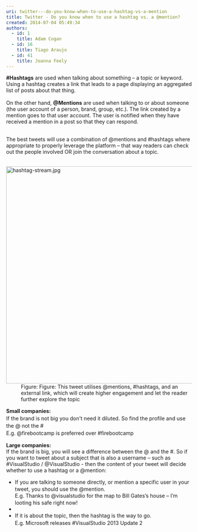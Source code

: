 ```yaml
---
uri: twitter---do-you-know-when-to-use-a-hashtag-vs-a-mention
title: Twitter - Do you know when to use a hashtag vs. a @mention?
created: 2014-07-04 05:49:34
authors:
  - id: 1
    title: Adam Cogan
  - id: 16
    title: Tiago Araujo
  - id: 41
    title: Joanna Feely
---
```





<span class='intro'> <div><b>​#Hashtags</b> are used when talking about something – a topic or keyword. Using a hashtag creates a link that leads to a page displaying an aggregated list of posts about that thing.&#160;<br></div><div><br></div><div>On the other hand, <b>@Mentions</b> are used when talking to or about someone (the user account of a person, brand, group, etc.). The link created by a mention goes to that user account. The user is notified when they have received a mention in a post so that they can respond.​<br><br></div> </span>

<p class="ssw15-rteElement-P">The best tweets will use a combination of @mentions and #hashtags where appropriate to properly leverage the platform – that way readers can check out the people involved OR join the conversation about a topic. <br>​<br></p><p class="ssw15-rteElement-P"></p><dl class="image"><dt> <img src="/PublishingImages/tweet-with-mentions-and-hashtags.png" alt="hashtag-stream.jpg" style="width&#58;590px;" /> </dt><dd>Figure&#58; Figure&#58; This tweet utilises @mentions, #hashtags, and an external link, which will create higher engagement and let the reader further explore the topic<br></dd></dl> <p>
   <span style="line-height&#58;20px;"><strong>Small companies&#58;<br></strong></span><span style="line-height&#58;20px;">If the brand is not big you don't need it diluted. So find the&#160;profile and use the @ not the #<br></span><span style="line-height&#58;20px;">E.g.&#160;@firebootcamp is preferred over #firebootcamp&#160;</span></p><div>
   <strong>Large companies&#58;</strong></div><div>If the brand is big, you will see a difference between the @ and the #. So if you want to tweet about a subject that is also a username – such as #VisualStudio / @VisualStudio - then the content of your tweet will decide whether to use a hashtag or a @mention&#58;&#160;</div><div><ul><li>
         <span style="line-height&#58;20px;">If you are talking to someone directly, or mention a specific user in your tweet, you should use the @mention.<br></span><span style="line-height&#58;20px;background-color&#58;initial;">E.g. Thanks to @visualstudio for the map to Bill Gates’s house – I’m looting his safe right now!</span></li><li>
         <span style="line-height&#58;20px;"></span></li><li>
         <span style="line-height&#58;20px;">If it is about the topic, then the hashtag is the way to go.<br></span><span style="line-height&#58;20px;">E.g. Microsoft releases #VisualStudio 2013 Update 2 </span></li></ul></div>


